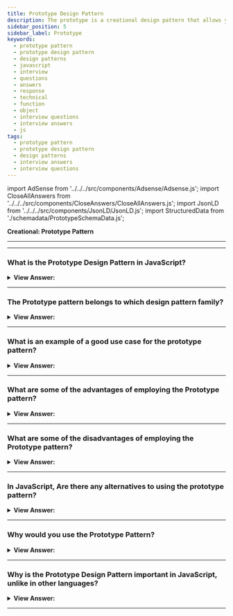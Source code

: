 ```yaml
---
title: Prototype Design Pattern
description: The prototype is a creational design pattern that allows you to replicate existing objects without relying on their classes. Interview Questions and Answers
sidebar_position: 5
sidebar_label: Prototype
keywords:
  - prototype pattern
  - prototype design pattern
  - design patterns
  - javascript
  - interview
  - questions
  - answers
  - response
  - technical
  - function
  - object
  - interview questions
  - interview answers
  - js
tags:
  - prototype pattern
  - prototype design pattern
  - design patterns
  - interview answers
  - interview questions
---
```


import AdSense from '../../../src/components/Adsense/Adsense.js';
import CloseAllAnswers from '../../../src/components/CloseAnswers/CloseAllAnswers.js';
import JsonLD from '../../../src/components/JsonLD/JsonLD.js';
import StructuredData from './schemadata/PrototypeSchemaData.js';

<JsonLD data={StructuredData} />

<head>
  <title>Prototype Pattern | JavaScript Frontend Interview Questions</title>
</head>

**Creational: Prototype Pattern**

---

<AdSense />

---

<CloseAllAnswers />

### What is the Prototype Design Pattern in JavaScript?

<details className='answer'>
  <summary>
    <strong>View Answer:</strong>
  </summary>
  <div>
    <div>
      <strong>Interview Response:</strong> The Prototype pattern involves creating new objects by cloning existing ones, instead of using constructors. It promotes code reuse and inheritance.
    </div><br />
    <div>
      <strong>Technical Response:</strong> We commonly refer to an object you can clone as a prototype. The Prototype Pattern creates new objects, but instead of producing uninitialized objects, it creates objects with values copied from a prototype - or example - object. The Prototype pattern is also known as the Properties pattern.<br/><br/>We can use the prototype pattern to create new objects based on its blueprint by cloning an existing object. The prototype pattern based on prototypal inheritance can use JavaScript's native prototyping capabilities.
    </div><br />
  <div><strong className="codeExample">Diagram:</strong><br /><br />

  <div></div>

<img src="/img/javascript-prototype-pattern.jpg" /><br /><br />

**The objects participating in this pattern are:**

**Client** -- In example code: _the run() function_

- creates a new object by asking a prototype to clone itself

**Prototype** -- In example code: _CustomerPrototype_

- creates an interfaces to clone itself

**Clones** -- In example code: _Customer_

- the cloned objects that are being created

</div><br />
  <div><strong className="codeExample">Code Example:</strong><br /><br />

  <div></div>

In JavaScript, every object has a prototype from which it can inherit properties and methods. The `Object.create()` method is one way to implement the Prototype Design Pattern.

Here's an example:

```javascript
var carPrototype = {
    start: function () {
        return 'Engine of ' + this.model + ' starting...';
    },
    stop: function () {
        return 'Engine of ' + this.model + ' stopping...';
    }
};

function Car(model, year) {
    this.model = model;
    this.year = year;
}

Car.prototype = carPrototype;

var car1 = new Car('Toyota Corolla', 2005);
console.log(car1.start()); // Engine of Toyota Corolla starting...
```

In this example, `carPrototype` is the prototype object with methods common to all cars, `start()` and `stop()`. The `Car` function is a constructor that creates a new car. It sets the prototype of the newly created object to `carPrototype` using `Car.prototype = carPrototype;`.

By using the prototype, any car we create has access to the `start` and `stop` methods. This allows us to have common functionality across all instances of a type (in this case, `Car`), while still allowing individual instances to have their own properties (in this case, `model` and `year`).

  </div>
  </div>
</details>

---

### The Prototype pattern belongs to which design pattern family?

<details>
  <summary>
    <strong>View Answer:</strong>
  </summary>
  <div>
    <div>
      <strong>Interview Response:</strong> The Prototype pattern belongs to the creational design pattern family, which deals with object creation mechanisms.
    </div>
  </div>
</details>

---

### What is an example of a good use case for the prototype pattern?

<details>
  <summary>
    <strong>View Answer:</strong>
  </summary>
  <div>
  <div>
      <strong>Interview Response:</strong> The Prototype pattern is useful when object creation is costly, and you need to duplicate existing instances, retaining their state, especially in performance-intensive situations like gaming or graphics rendering.
    </div><br/>
    <div>
      <strong>Technical Response:</strong> The Prototype Pattern is particularly useful when the cost of creating a new object is expensive and resource-intensive, and you want to avoid the overhead of initializing an object. This is especially relevant when the object has complex behavior that is loaded dynamically. Let's say we have a scenario where we need to manipulate a large number of 'Book' objects, which contain a large amount of data and have a complex initialization process.
    </div><br />
  <div><strong className="codeExample">Code Example:</strong><br /><br />

  <div></div>

```javascript
function Book(title, author, genre, publicationDate) {
    this.title = title;
    this.author = author;
    this.genre = genre;
    this.publicationDate = publicationDate;
    
    // Let's assume that getting these details is a complex task, maybe involving a database call or complex computations
    this.getDetails = function() {
        // complex code goes here...
        return this.title + ' by ' + this.author + ', ' + this.genre + ', published on ' + this.publicationDate;
    }
}

var book1 = new Book('The Great Book', 'John Doe', 'Science Fiction', '2001-01-01');
```

If you need to create a new book that shares some properties with `book1`, you could create a new `Book` object and pass in the required details. However, if the initialization process is complex and resource-intensive, creating a new `Book` from scratch may not be the most efficient approach.

In such cases, you can use the Prototype Pattern to clone the existing book and just modify the properties that differ:

```javascript
function clone(source) {
    var Constructor = source.constructor;
    var prototype = Object.create(Constructor.prototype);
    var clone = new Constructor();
    
    for (var attr in source) {
        if (source.hasOwnProperty(attr)) {
            clone[attr] = source[attr];
        }
    }
    
    return clone;
}

var book2 = clone(book1);
book2.title = 'Another Great Book';
book2.author = 'Jane Doe';

console.log(book2.getDetails()); // Another Great Book by Jane Doe, Science Fiction, published on 2001-01-01
```

In this example, the `clone` function creates a new object that is a copy of an existing object and allows you to modify the new object as needed. This approach reduces the cost of initializing a new object when it shares most of its properties and behavior with an existing object.

  </div>
  </div>
</details>

---

### What are some of the advantages of employing the Prototype pattern?

<details>
  <summary>
    <strong>View Answer:</strong>
  </summary>
  <div>
  <div>
      <strong>Interview Response:</strong> The Prototype pattern enables fast object cloning, reducing system overhead. It promotes flexibility over hardcoded classes, facilitates adding and removing objects at runtime, and simplifies complex object creation, thus improving performance and memory utilization.
    </div>
    <br />
    <div>
      <strong>Technical Response:</strong> Benefits of the Prototype Pattern.
    </div>
    <br />
    <div></div>

- We can clone an object without being bound to its concrete classes.
- You can avoid repeating the initialization code by cloning pre-built prototypes.
- It is easier to produce complex objects.
- When dealing with structural presets for complex objects, we produce an alternative to inheritance.

<br />
  </div>
</details>

---

### What are some of the disadvantages of employing the Prototype pattern?

<details>
  <summary>
    <strong>View Answer:</strong>
  </summary>
  <div>
    <div>
      <strong>Interview Response:</strong> Disadvantages include difficulty handling cloning for objects with circular references, risks of Prototype Pollution, and potentially confusing behavior for developers unfamiliar with prototypal inheritance.
    </div>
  </div>
</details>

---

### In JavaScript, Are there any alternatives to using the prototype pattern?

<details>
  <summary>
    <strong>View Answer:</strong>
  </summary>
  <div>
    <div>
      <strong>Interview Response:</strong> Yes, alternatives include the Factory pattern for creating objects, the Constructor pattern for initializing new objects, or ES6 classes that handle prototypal inheritance under the hood.
    </div>
  </div>
</details>

---

### Why would you use the Prototype Pattern?

<details>
  <summary><strong>View Answer:</strong></summary>
  <div>
  <div><strong>Interview Response:</strong> The Prototype Pattern is used when creating many identical objects quickly. It's useful when instantiation is expensive and you want to avoid duplicate database calls or run-time computation.
  </div>
  </div>
</details>

---

### Why is the Prototype Design Pattern important in JavaScript, unlike in other languages?

<details>
  <summary><strong>View Answer:</strong></summary>
  <div>
  <div><strong>Interview Response:</strong> JavaScript utilizes prototypal inheritance, making the Prototype Design Pattern integral. It enables object creation by cloning existing ones, leveraging JavaScript's native prototype-based architecture.
  </div>
  </div>
</details>

---
